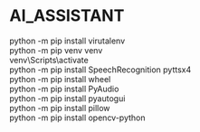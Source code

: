 # AI_ASSISTANT
python -m pip install virutalenv<br>
python -m pip venv venv<br>
venv\Scripts\activate<br>
python -m pip install SpeechRecognition pyttsx4 <br>
python -m pip install wheel <br>
python -m pip install PyAudio <br>
python -m pip install pyautogui <br>
python -m pip install pillow <br>
python -m pip install opencv-python <br>